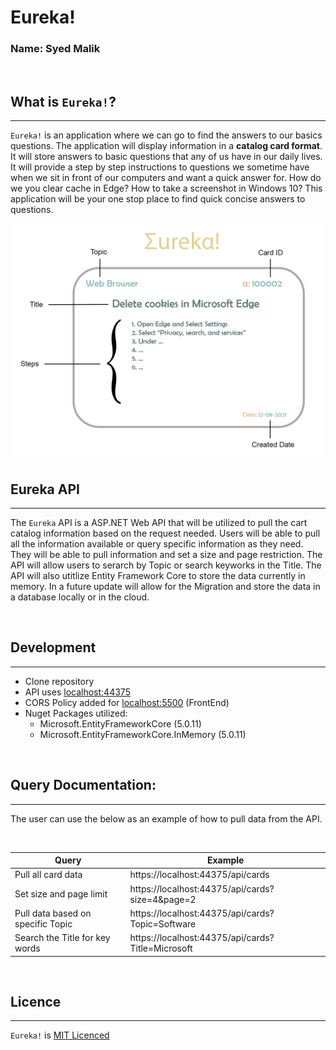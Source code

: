# Eureka!

### Name: Syed Malik

<br>

## What is `Eureka!`?

---

`Eureka!` is an application where we can go to find the answers to our basics questions. The application will display information in a **catalog card format**. It will store answers to basic questions that any of us have in our daily lives. It will provide a step by step instructions to questions we sometime have when we sit in front of our computers and want a quick answer for. How do we you clear cache in Edge? How to take a screenshot in Windows 10? This application will be your one stop place to find quick concise answers to questions.

<p align="center">
  <img width="500" src="Eureka.png" alt="Eureka Application Sample Image">
</p>

## Eureka API

---

The `Eureka` API is a ASP.NET Web API that will be utilized to pull the cart catalog information based on the request needed. Users will be able to pull all the information available or query specific information as they need. They will be able to pull information and set a size and page restriction. The API will allow users to serarch by Topic or search keyworks in the Title. The API will also utitlize Entity Framework Core to store the data currently in memory. In a future update will allow for the Migration and store the data in a database locally or in the cloud.

<br>

## Development

---

- Clone repository
- API uses [localhost:44375](https://localhost:44375)
- CORS Policy added for [localhost:5500](http://localhost:5500) (FrontEnd)
- Nuget Packages utilized:
  - Microsoft.EntityFrameworkCore (5.0.11)
  - Microsoft.EntityFrameworkCore.InMemory (5.0.11)

<br>

## Query Documentation:

---

The user can use the below as an example of how to pull data from the API.

<br>

| Query                             | Example                                           |
| --------------------------------- | ------------------------------------------------- |
| Pull all card data                | https://localhost:44375/api/cards                 |
| Set size and page limit           | https://localhost:44375/api/cards?size=4&page=2   |
| Pull data based on specific Topic | https://localhost:44375/api/cards?Topic=Software  |
| Search the Title for key words    | https://localhost:44375/api/cards?Title=Microsoft |

<br>

## Licence

---

`Eureka!` is [MIT Licenced](LICENSE.md)
